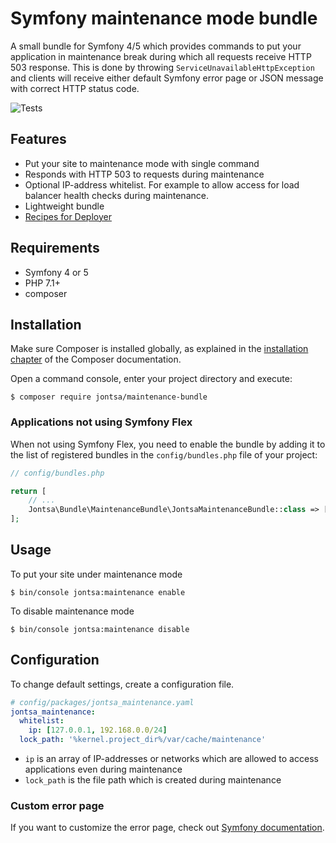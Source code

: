 # Symfony maintenance mode bundle

A small bundle for Symfony 4/5 which provides commands to put your application in maintenance break during which
all requests receive HTTP 503 response. This is done by throwing `ServiceUnavailableHttpException` and clients
will receive either default Symfony error page or JSON message with correct HTTP status code.

![Tests](https://github.com/Jontsa/JontsaMaintenanceBundle/workflows/Tests/badge.svg)

## Features

- Put your site to maintenance mode with single command
- Responds with HTTP 503 to requests during maintenance
- Optional IP-address whitelist. For example to allow access for load balancer health checks during maintenance.
- Lightweight bundle
- [Recipes for Deployer](https://github.com/Jontsa/JontsaMaintenanceBundle/Resources/doc/deployer-recipe.md)

## Requirements

- Symfony 4 or 5
- PHP 7.1+
- composer

## Installation

Make sure Composer is installed globally, as explained in the
[installation chapter](https://getcomposer.org/doc/00-intro.md)
of the Composer documentation.

Open a command console, enter your project directory and execute:

```console
$ composer require jontsa/maintenance-bundle
```

### Applications not using Symfony Flex

When not using Symfony Flex, you need to enable the bundle by adding it
to the list of registered bundles in the `config/bundles.php` file of your project:

```php
// config/bundles.php

return [
    // ...
    Jontsa\Bundle\MaintenanceBundle\JontsaMaintenanceBundle::class => ['all' => true],
];
```

## Usage

To put your site under maintenance mode

```console
$ bin/console jontsa:maintenance enable
```

To disable maintenance mode

```console
$ bin/console jontsa:maintenance disable
```

## Configuration

To change default settings, create a configuration file.

```yaml
# config/packages/jontsa_maintenance.yaml
jontsa_maintenance:
  whitelist:
    ip: [127.0.0.1, 192.168.0.0/24]
  lock_path: '%kernel.project_dir%/var/cache/maintenance'
```

- `ip` is an array of IP-addresses or networks which are allowed to access applications even during maintenance
- `lock_path` is the file path which is created during maintenance

### Custom error page

If you want to customize the error page, check out [Symfony documentation](https://symfony.com/doc/current/controller/error_pages.html).
